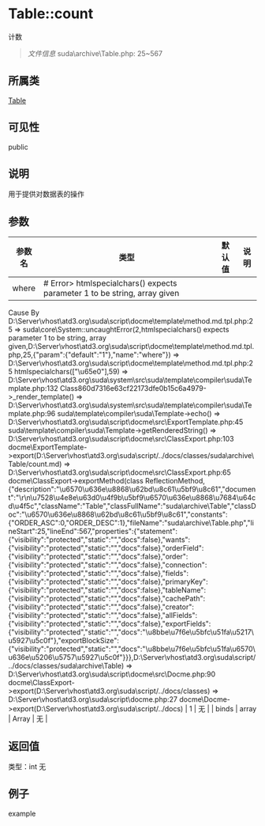 # Table::count
计数
> *文件信息* suda\archive\Table.php: 25~567
## 所属类 

[Table](../Table.md)

## 可见性

  public  
## 说明


用于提供对数据表的操作

## 参数

| 参数名 | 类型 | 默认值 | 说明 |
|--------|-----|-------|-------|
| where |  # Error> htmlspecialchars() expects parameter 1 to be string, array given
  Cause By D:\Server\vhost\atd3.org\suda\script\docme\template\method.md.tpl.php:25
    =>  suda\core\System::uncaughtError(2,htmlspecialchars() expects parameter 1 to be string, array given,D:\Server\vhost\atd3.org\suda\script\docme\template\method.md.tpl.php,25,{"param":{"default":"1"},"name":"where"})
    => D:\Server\vhost\atd3.org\suda\script\docme\template\method.md.tpl.php:25 htmlspecialchars(["\u65e0"],59)
    => D:\Server\vhost\atd3.org\suda\system\src\suda\template\compiler\suda\Template.php:132 Class860d7316e63cf22173dfe0b15c6a4979->_render_template()
    => D:\Server\vhost\atd3.org\suda\system\src\suda\template\compiler\suda\Template.php:96 suda\template\compiler\suda\Template->echo()
    => D:\Server\vhost\atd3.org\suda\script\docme\src\ExportTemplate.php:45 suda\template\compiler\suda\Template->getRenderedString()
    => D:\Server\vhost\atd3.org\suda\script\docme\src\ClassExport.php:103 docme\ExportTemplate->export(D:\Server\vhost\atd3.org\suda\script/../docs/classes/suda\archive\Table/count.md)
    => D:\Server\vhost\atd3.org\suda\script\docme\src\ClassExport.php:65 docme\ClassExport->exportMethod(class ReflectionMethod,{"description":"\u6570\u636e\u8868\u62bd\u8c61\u5bf9\u8c61","document":"\r\n\u7528\u4e8e\u63d0\u4f9b\u5bf9\u6570\u636e\u8868\u7684\u64cd\u4f5c","className":"Table","classFullName":"suda\\archive\\Table","classDoc":"\u6570\u636e\u8868\u62bd\u8c61\u5bf9\u8c61","constants":{"ORDER_ASC":0,"ORDER_DESC":1},"fileName":"suda\\archive\\Table.php","lineStart":25,"lineEnd":567,"properties":{"statement":{"visibility":"protected","static":"","docs":false},"wants":{"visibility":"protected","static":"","docs":false},"orderField":{"visibility":"protected","static":"","docs":false},"order":{"visibility":"protected","static":"","docs":false},"connection":{"visibility":"protected","static":"","docs":false},"fields":{"visibility":"protected","static":"","docs":false},"primaryKey":{"visibility":"protected","static":"","docs":false},"tableName":{"visibility":"protected","static":"","docs":false},"cachePath":{"visibility":"protected","static":"","docs":false},"creator":{"visibility":"protected","static":"","docs":false},"allFields":{"visibility":"protected","static":"","docs":false},"exportFields":{"visibility":"protected","static":"","docs":"\u8bbe\u7f6e\u5bfc\u51fa\u5217\u5927\u5c0f"},"exportBlockSize":{"visibility":"protected","static":"","docs":"\u8bbe\u7f6e\u5bfc\u51fa\u6570\u636e\u5206\u5757\u5927\u5c0f"}}},D:\Server\vhost\atd3.org\suda\script/../docs/classes/suda\archive\Table)
    => D:\Server\vhost\atd3.org\suda\script\docme\src\Docme.php:90 docme\ClassExport->export(D:\Server\vhost\atd3.org\suda\script/../docs/classes)
    => D:\Server\vhost\atd3.org\suda\script\docme.php:27 docme\Docme->export(D:\Server\vhost\atd3.org\suda\script/../docs)
 | 1 | 无 |
| binds |  array | Array | 无 |

## 返回值
类型：int
无

## 例子

example